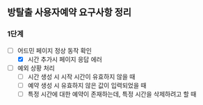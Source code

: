 ## 방탈출 사용자예약 요구사항 정리

### 1단계

- [ ] 어드민 페이지 정상 동작 확인
  - [x] 시간 추가시 페이지 응답 에러
- [ ] 예외 상황 처리
  - [ ] 시간 생성 시 시작 시간이 유효하지 않을 때
  - [ ] 예약 생성 시 유효하지 않은 값이 입력되었을 때
  - [ ] 특정 시간에 대한 예약이 존재하는데, 특정 시간을 삭제하려고 할 때
